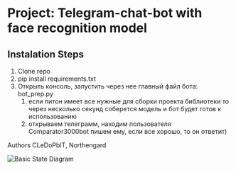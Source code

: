 ﻿# Project: Telegram-chat-bot with face recognition model
## Instalation Steps
1. Clone repo
2. pip install requirements.txt
3. Открыть консоль, запустить через нее главный файл бота: bot_prep.py
   1. если питон имеет все нужные для сборки проекта библиотеки то
    через несколько секунд соберется модель и бот будет готов к использованию
   2. открываем телеграмм, находим пользователя Comparator3000bot
    пишем ему, если все хорошо, то он ответит)

Authors CLeDoPbIT, Northengard

![Basic State Diagram]('https://github.com/Northengard/telegram_bot_face_recognition/blob/master/figures/Basic_State_Diagram.jpg')
